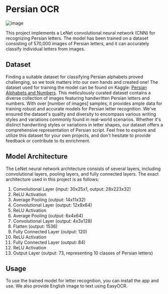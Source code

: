 # Persian OCR

![image](https://github.com/OCR-App/Core/assets/112611803/a13c3dc2-03ba-447a-af5a-1898e8f44b4b)

This project implements a LeNet convolutional neural network (CNN) for recognizing Persian letters. The model has been trained on a dataset consisting of 570,000 images of Persian letters, and it can accurately classify individual letters from images.

## Dataset

Finding a suitable dataset for classifying Persian alphabets proved challenging, so we took matters into our own hands and created one! The dataset used for training the model can be found on Kaggle: [Persian Alphabets and Numbers](https://www.kaggle.com/datasets/mostafamohammadi1/persian-alphabets-and-numbers).
This meticulously curated dataset contains a diverse collection of images featuring handwritten Persian letters and numbers. With over [number of images] samples, it provides ample data for training robust and accurate models for Persian letter recognition.
We've ensured the dataset's quality and diversity to encompass various writing styles and variations commonly found in real-world scenarios. Whether it's distinct handwriting styles or variations in letter shapes, our dataset offers a comprehensive representation of Persian script.
Feel free to explore and utilize this dataset for your own projects, and don't hesitate to provide feedback or contribute to its enrichment.


## Model Architecture

The LeNet neural network architecture consists of several layers, including convolutional layers, pooling layers, and fully connected layers. The exact architecture used in this project is as follows:

1. Convolutional Layer (input: 30x25x1, output: 28x223x32)
2. ReLU Activation
3. Average Pooling (output: 14x11x32)
4. Convolutional Layer (output: 12x9x64)
5. ReLU Activation
6. Average Pooling (output: 6x4x64)
7. Convolutional Layer (output: 4x3x128)
8. Flatten (output: 1536)
9. Fully Connected Layer (output: 120)
10. ReLU Activation
11. Fully Connected Layer (output: 84)
12. ReLU Activation
13. Output Layer (output: 73, representing 10 classes of Persian letters)

## Usage

To use the trained model for letter recognition, you can install the app and use. We also provide English image to text using EasyOCR.

